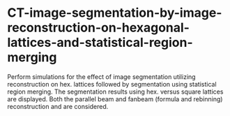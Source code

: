 # CT-image-segmentation-by-image-reconstruction-on-hexagonal-lattices-and-statistical-region-merging
Perform simulations for the effect of image segmentation utilizing reconstruction on hex. lattices followed by segmentation using statistical region merging. The segmentation results using hex. versus square lattices are displayed. Both the parallel beam and fanbeam (formula and rebinning) reconstruction and are considered.
